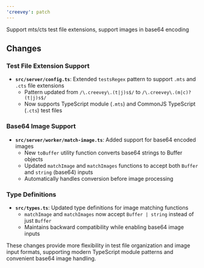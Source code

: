 ```yaml
---
'creevey': patch
---
```


Support mts/cts test file extensions, support images in base64 encoding

## Changes

### Test File Extension Support

- **`src/server/config.ts`**: Extended `testsRegex` pattern to support `.mts` and `.cts` file extensions
  - Pattern updated from `/\.creevey\.(t|j)s$/` to `/\.creevey\.(m|c)?(t|j)s$/`
  - Now supports TypeScript module (`.mts`) and CommonJS TypeScript (`.cts`) test files

### Base64 Image Support

- **`src/server/worker/match-image.ts`**: Added support for base64 encoded images
  - New `toBuffer` utility function converts base64 strings to Buffer objects
  - Updated `matchImage` and `matchImages` functions to accept both `Buffer` and `string` (base64) inputs
  - Automatically handles conversion before image processing

### Type Definitions

- **`src/types.ts`**: Updated type definitions for image matching functions
  - `matchImage` and `matchImages` now accept `Buffer | string` instead of just `Buffer`
  - Maintains backward compatibility while enabling base64 image inputs

These changes provide more flexibility in test file organization and image input formats, supporting modern TypeScript module patterns and convenient base64 image handling.
